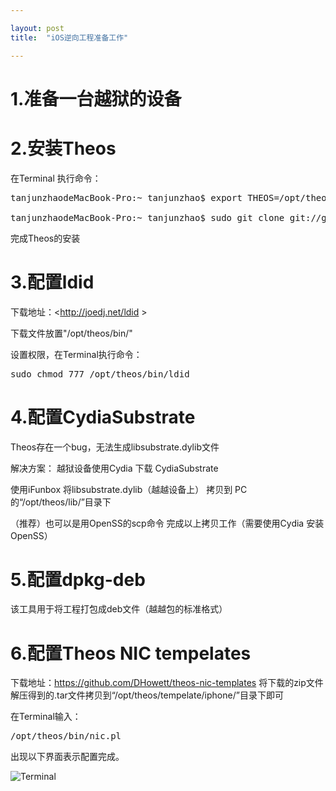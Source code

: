 ```yaml
---

layout: post
title:  "iOS逆向工程准备工作"

---
```


1.准备一台越狱的设备
=

2.安装Theos
=
在Terminal 执行命令：
<pre>
tanjunzhaodeMacBook-Pro:~ tanjunzhao$ export THEOS=/opt/theos 

tanjunzhaodeMacBook-Pro:~ tanjunzhao$ sudo git clone git://github.com/DHowett/theos.git $THEOS
</pre>
完成Theos的安装

3.配置ldid
=
下载地址：<http://joedj.net/ldid >

下载文件放置"/opt/theos/bin/"

设置权限，在Terminal执行命令：

<pre>sudo chmod 777 /opt/theos/bin/ldid</pre>

4.配置CydiaSubstrate
=
Theos存在一个bug，无法生成libsubstrate.dylib文件

解决方案：
越狱设备使用Cydia 下载 CydiaSubstrate
  
使用iFunbox 将libsubstrate.dylib（越越设备上） 拷贝到 PC的“/opt/theos/lib/”目录下

（推荐）也可以是用OpenSS的scp命令 完成以上拷贝工作（需要使用Cydia 安装OpenSS）

5.配置dpkg-deb
=
该工具用于将工程打包成deb文件（越越包的标准格式）

6.配置Theos NIC tempelates
=
下载地址：<https://github.com/DHowett/theos-nic-templates>
将下载的zip文件解压得到的.tar文件拷贝到“/opt/theos/tempelate/iphone/”目录下即可

在Terminal输入：

<pre>/opt/theos/bin/nic.pl</pre>

出现以下界面表示配置完成。

![Terminal](http://oayvjmw6k.bkt.clouddn.com/terminal.png?imageView/2/w/400/h/400
)

